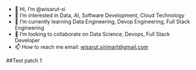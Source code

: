 - 👋 Hi, I’m @wisarut-si
- 👀 I’m interested in Data, AI, Software Development, Cloud Technology
- 🌱 I’m currently learning Data Engineering, Devop Engineering, Full Stack Engineering
- 💞️ I’m looking to collaborate on Data Science, Devops, Full Stack Developer
- 📫 How to reach me email: wisarut.sirimart@gmail.com 

<!---
wisarut-sirimart/wisarut-sirimart is a ✨ special ✨ repository because its `README.md` (this file) appears on your GitHub profile.
You can click the Preview link to take a look at your changes.
--->

##Test patch 1
